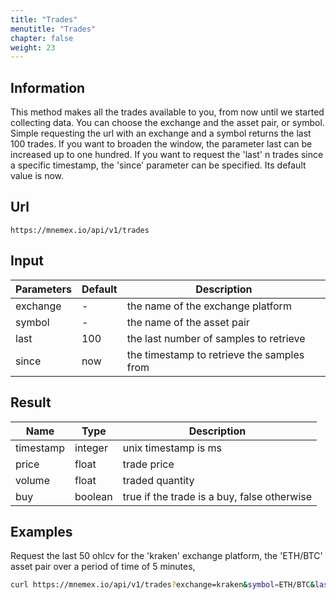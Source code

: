 ```yaml
---
title: "Trades"
menutitle: "Trades"
chapter: false
weight: 23
---
```


## Information

This method makes all the trades available to you, from now until we started collecting data. You can choose the exchange and the asset pair, or symbol. 
Simple requesting the url with an exchange and a symbol returns the last 100 trades. If you want to broaden the window, the parameter last can be increased up to one hundred. If you want to request the 'last' n trades since a specific timestamp, the 'since' parameter can be specified. Its default value is now. 

## Url

```url
https://mnemex.io/api/v1/trades
```

## Input

| Parameters | Default | Description |
| ---------- | ------- | ----------- |
| exchange   | -       | the name of the exchange platform |
| symbol     | -       | the name of the asset pair |
| last       | 100    | the last number of samples to retrieve |
| since      | now     | the timestamp to retrieve the samples from |

## Result

| Name  | Type    | Description |
| ----- | ------- | ----------- |
| timestamp  | integer | unix timestamp is ms  |
| price  | float | trade price |
| volume | float | traded quantity |
| buy    | boolean | true if the trade is a buy, false otherwise |

## Examples 

Request the last 50 ohlcv for the 'kraken' exchange platform, the 'ETH/BTC' asset pair over a period of time of 5 minutes,

```bash
curl https://mnemex.io/api/v1/trades?exchange=kraken&symbol=ETH/BTC&last=50
```

